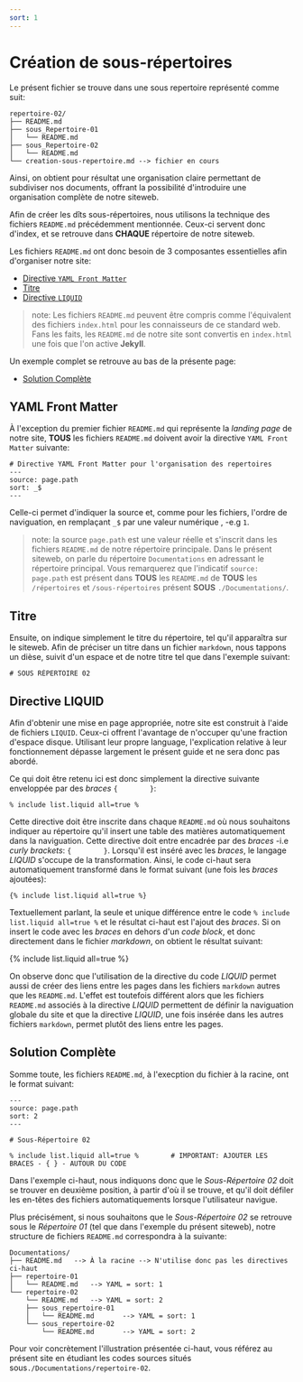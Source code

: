```yaml
---
sort: 1
---
```


# Création de sous-répertoires



Le présent fichier se trouve dans une sous repertoire représenté comme suit:

```
repertoire-02/
├── README.md
├── sous_Repertoire-01
│   └── README.md
├── sous_Repertoire-02
│   └── README.md
└── creation-sous-repertoire.md --> fichier en cours
```

Ainsi, on obtient pour résultat une organisation claire permettant de subdiviser nos documents, offrant la possibilité d'introduire une organisation complète de notre siteweb.

Afin de créer les dîts sous-répertoires, nous utilisons la technique des fichiers `README.md` précédemment mentionnée. Ceux-ci servent donc d'index, et se retrouve dans **CHAQUE** répertoire de notre siteweb.

Les fichiers `README.md` ont donc besoin de 3 composantes essentielles afin d'organiser notre site:

- [Directive `YAML Front Matter`](#yaml-front-matter)
- [Titre](#titre)
- [Directive `LIQUID`](#directive-liquid)

> note: Les fichiers `README.md` peuvent être compris comme l'équivalent des fichiers `index.html` pour les connaisseurs de ce standard web. Fans les faits, les `README.md` de notre site sont convertis en `index.html` une fois que l'on active **Jekyll**.

Un exemple complet se retrouve au bas de la présente page:

- [Solution Complète](#solution-complète)

## YAML Front Matter

À l'exception du premier fichier `README.md` qui représente la *landing page* de notre site, **TOUS** les fichiers `README.md` doivent avoir la directive `YAML Front Matter` suivante:

```
# Directive YAML Front Matter pour l'organisation des repertoires
---
source: page.path
sort: _$ 
---
```

Celle-ci permet d'indiquer la source et, comme pour les fichiers, l'ordre de naviguation, en remplaçant `_$` par une valeur numérique , -e.g `1`.

> note: la source `page.path` est une valeur réelle et s'inscrit dans les fichiers `README.md` de notre répertoire principale. Dans le présent siteweb, on parle du répertoire `Documentations` en adressant le répertoire principal. Vous remarquerez que l'indicatif `source: page.path` est présent dans **TOUS** les `README.md` de **TOUS** les `/répertoires` et `/sous-répertoires` présent **SOUS** `./Documentations/`.

## Titre

Ensuite, on indique simplement le titre du répertoire, tel qu'il apparaîtra sur le siteweb. Afin de préciser un titre dans un fichier `markdown`, nous tappons un dièse, suivit d'un espace et de notre titre tel que dans l'exemple suivant:

```
# SOUS RÉPERTOIRE 02
```



## Directive LIQUID

Afin d'obtenir une mise en page appropriée, notre site est construit à l'aide de fichiers `LIQUID`. Ceux-ci offrent l'avantage de n'occuper qu'une fraction d'espace disque. Utilisant leur propre language, l'explication relative à leur fonctionnement dépasse largement le présent guide et ne sera donc pas abordé.

Ce qui doit être retenu ici est donc simplement la directive suivante enveloppée par des *braces* `{		}`:

```plaintext
% include list.liquid all=true %
```

Cette directive doit être inscrite dans chaque `README.md` où nous souhaitons indiquer au répertoire qu'il insert une table des matières automatiquement dans la naviguation. Cette directive doit entre encadrée par des *braces* -i.e *curly brackets*: `{		}`. Lorsqu'il est inséré avec les *braces*, le langage *LIQUID* s'occupe de la transformation. Ainsi, le code ci-haut sera automatiquement transformé dans le format suivant (une fois les *braces* ajoutées):

```
{% include list.liquid all=true %}
```

Textuellement parlant, la seule et unique différence entre le code `% include list.liquid all=true %` et le résultat ci-haut est l'ajout des *braces*. Si on insert le code avec les *braces* en dehors d'un *code block*, et donc directement dans le fichier *markdown*, on obtient le résultat suivant:

{% include list.liquid all=true %}

On observe donc que l'utilisation de la directive du code *LIQUID* permet aussi de créer des liens entre les pages dans les fichiers `markdown` autres que les `README.md`. L'effet est toutefois différent alors que les fichiers `README.md` associés à la directive *LIQUID* permettent de définir la naviguation globale du site et que la directive *LIQUID*, une fois insérée dans les autres fichiers `markdown`, permet plutôt des liens entre les pages.  



## Solution Complète

Somme toute, les fichiers `README.md`, à l'execption du fichier à la racine, ont le format suivant:

```
---
source: page.path
sort: 2
---

# Sous-Répertoire 02

% include list.liquid all=true % 		# IMPORTANT: AJOUTER LES BRACES - { } - AUTOUR DU CODE
```

Dans l'exemple ci-haut, nous indiquons donc que le *Sous-Répertoire 02* doit se trouver en deuxième position, à partir d'où il se trouve, et qu'il doit défiler les en-têtes des fichiers automatiquements lorsque l'utilisateur navigue. 

Plus précisément, si nous souhaitons que le *Sous-Répertoire 02* se retrouve sous le *Répertoire 01* (tel que dans l'exemple du présent siteweb), notre structure de fichiers `README.md` correspondra à la suivante:

```
Documentations/
├── README.md	--> À la racine --> N'utilise donc pas les directives ci-haut
├── repertoire-01
│   └── README.md	--> YAML = sort: 1 
└── repertoire-02
    └── README.md	--> YAML = sort: 2
    ├── sous_repertoire-01
    │	└── README.md		--> YAML = sort: 1
    └── sous_repertoire-02
    	└── README.md		--> YAML = sort: 2
```

Pour voir concrètement l'illustration présentée ci-haut, vous référez au présent site en étudiant les codes sources situés sous`./Documentations/repertoire-02`.